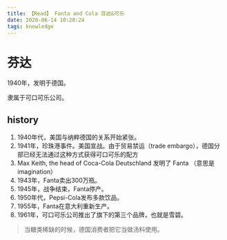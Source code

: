 ```yaml
---
title: 【Read】 Fanta and Cola 芬达&可乐
date: 2020-06-14 10:28:24
tags: knowledge
---
```


# 芬达

1940年，发明于德国。

隶属于可口可乐公司。

## history

1. 1940年代，美国与纳粹德国的关系开始紧张。
1. 1941年，珍珠港事件。美国宣战。由于贸易禁运（trade embargo），德国分部已经无法通过这种方式获得可口可乐的配方
1. Max Keith, the head of Coca-Cola Deutschland 发明了 Fanta （意思是 imagination）
1. 1943年，Fanta卖出300万瓶。
1. 1945年，战争结束，Fanta停产。
1. 1950年代，Pepsi-Cola发布多款饮品。
1. 1955年，Fanta在意大利重新生产。
1. 1961年，可口可乐公司推出了旗下的第三个品牌，也就是雪碧。

> 当糖类稀缺的时候，德国消费者把它当做汤料使用。
